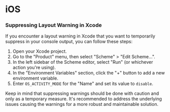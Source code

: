 # iOS

### Suppressing Layout Warning in Xcode

If you encounter a layout warning in Xcode that you want to temporarily suppress in your console output, you can follow these steps:

1. Open your Xcode project.
2. Go to the "Product" menu, then select "Scheme" > "Edit Scheme...".
3. In the left sidebar of the Scheme editor, select "Run" (or whichever action you're using).
4. In the "Environment Variables" section, click the "+" button to add a new environment variable.
5. Enter `OS_ACTIVITY_MODE` for the "Name" and set its value to `disable`.

Keep in mind that suppressing warnings should be done with caution and only as a temporary measure. It's recommended to address the underlying issues causing the warnings for a more robust and maintainable solution.

